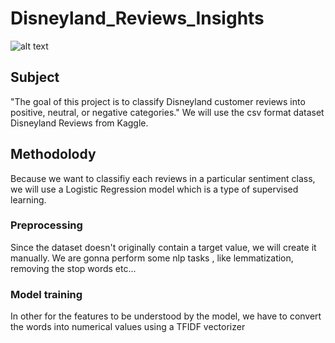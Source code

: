 # Disneyland_Reviews_Insights

![alt text](
https://cdn.wallpapersafari.com/13/95/hdRfnU.jpg)

## Subject

"The goal of this project is to classify Disneyland customer reviews into positive, neutral, or negative categories."
We will use the csv format dataset Disneyland Reviews from Kaggle.

## Methodolody

Because we want to classifiy each reviews in a particular sentiment class, we will use a Logistic Regression model which is a type of supervised learning.

### Preprocessing

Since the dataset doesn't originally contain a target value, we will create it manually.
We are gonna perform some nlp tasks , like lemmatization, removing the stop words etc...

### Model training
In other for the features to be understood by the model, we have to convert the words into numerical values using a TFIDF vectorizer

